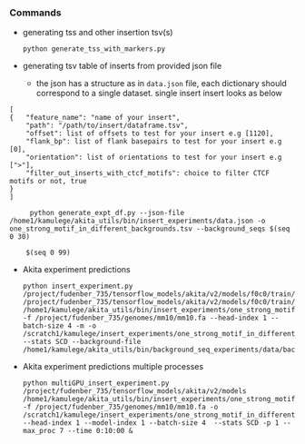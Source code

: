 ### Commands

   - generating tss and other insertion tsv(s)
   
         python generate_tss_with_markers.py
       
       
   - generating tsv table of inserts from provided json file
   
        - the json has a structure as in `data.json` file, each dictionary should correspond to a single dataset. single insert insert looks as below

    [        
    {   "feature_name": "name of your insert",
        "path": "/path/to/insert/dataframe.tsv",     
        "offset": list of offsets to test for your insert e.g [1120],        
        "flank_bp": list of flank basepairs to test for your insert e.g [0],        
        "orientation": list of orientations to test for your insert e.g [">"],
        "filter_out_inserts_with_ctcf_motifs": choice to filter CTCF motifs or not, true
    }
    ]
                
         python generate_expt_df.py --json-file /home1/kamulege/akita_utils/bin/insert_experiments/data.json -o one_strong_motif_in_different_backgrounds.tsv --background_seqs $(seq 0 30) 
                
        $(seq 0 99)
   - Akita experiment predictions 
   
         python insert_experiment.py /project/fudenber_735/tensorflow_models/akita/v2/models/f0c0/train/params.json /project/fudenber_735/tensorflow_models/akita/v2/models/f0c0/train/model1_best.h5 /home1/kamulege/akita_utils/bin/insert_experiments/one_strong_motif_in_different_backgrounds.tsv  -f /project/fudenber_735/genomes/mm10/mm10.fa --head-index 1 --batch-size 4 -m -o /scratch1/kamulege/insert_experiments/one_strong_motif_in_different_backgrounds --stats SCD --background-file  /home1/kamulege/akita_utils/bin/background_seq_experiments/data/background_seqs/job0/background_seqs.fa
        
        
   - Akita experiment predictions multiple processes
   
         python multiGPU_insert_experiment.py /project/fudenber_735/tensorflow_models/akita/v2/models /home1/kamulege/akita_utils/bin/insert_experiments/one_strong_motif_in_different_backgrounds.tsv -f /project/fudenber_735/genomes/mm10/mm10.fa -o /scratch1/kamulege/insert_experiments/one_strong_motif_in_different_backgrounds --head-index 1 --model-index 1 --batch-size 4  --stats SCD -p 1 --max_proc 7 --time 0:10:00 &